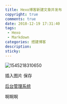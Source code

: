 ```yaml
---
title: Hexo博客新建文章并发布
copyright: true
comments: true
date: 2018-12-19 17:31:40
tags:
 - Hexo
 - Markdown
categories: 搭建博客
description:
sticky:
---
```


![1545218310650](https://shallow-1258334310.cos.ap-shanghai.myqcloud.com/article/1545218310650.png)



插入图片 保存

<a href="http://39.107.242.254:8081/integration_ssm">后台管理系统 </a>



啊啊啊
